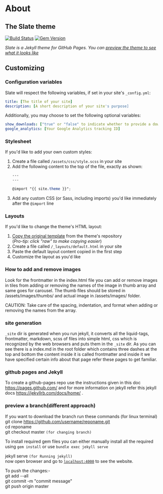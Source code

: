 # About
## The Slate theme

[![Build Status](https://travis-ci.org/pages-themes/slate.svg?branch=master)](https://travis-ci.org/pages-themes/slate) [![Gem Version](https://badge.fury.io/rb/jekyll-theme-slate.svg)](https://badge.fury.io/rb/jekyll-theme-slate)

*Slate is a Jekyll theme for GitHub Pages. You can [preview the theme to see what it looks like](http://pages-themes.github.io/slate)*

## Customizing

### Configuration variables

Slate will respect the following variables, if set in your site's `_config.yml`:

```yml
title: [The title of your site]
description: [A short description of your site's purpose]
```

Additionally, you may choose to set the following optional variables:

```yml
show_downloads: ["true" or "false" to indicate whether to provide a download URL]
google_analytics: [Your Google Analytics tracking ID]
```

### Stylesheet

If you'd like to add your own custom styles:

1. Create a file called `/assets/css/style.scss` in your site
2. Add the following content to the top of the file, exactly as shown:
    ```scss
    ---
    ---

    @import "{{ site.theme }}";
    ```
3. Add any custom CSS (or Sass, including imports) you'd like immediately after the `@import` line

### Layouts

If you'd like to change the theme's HTML layout:

1. [Copy the original template](https://github.com/pages-themes/slate/blob/master/_layouts/default.html) from the theme's repository<br />(*Pro-tip: click "raw" to make copying easier*)
2. Create a file called `/_layouts/default.html` in your site
3. Paste the default layout content copied in the first step
4. Customize the layout as you'd like


### How to add and remove images

Look for the frontmatter in the index.html file you can add or remove images in tiles from adding or removing the names of the image in thumb array  and same goes for carousel. The thumb files should be stored in /assets/images/thumbs/ and actual image in /assets/images/ folder.

CAUTION: Take care of the spacing, indentation, and format when adding or removing the names from the array.

### site generation

`_site` dir is generated when you run jekyll, it converts all the liquid-tags, frontmatter, markdown, scss of files into simple html, css which is recognized by the web browsers and puts them in the `_site` dir. As you can see there is a index.md in the root folder which contains three dashes at the top and bottom the content inside it is called frontmatter and inside it we have specified certain info about that page refer these pages to get familiar.

### github pages and Jekyll


To create a github-pages repo use the instructions given in this doc https://pages.github.com/ and for more information on jekyll refer this jekyll docs https://jekyllrb.com/docs/home/ .


### preview a branch(different approach)
If you want to download the branch run these commands (for linux terminal) <br />
git clone https://github.com/username/reponame.git <br />
cd reponame <br />
git checkout master  `(for changing branch)`<br />

To install required gem files you can either manually install all the required using `gem install` or use `bundle exec jekyll serve`<br />

jekyll serve `(for Running jekyll)`<br />
now open browser and go to [`localhost:4000`](http://localhost:4000) to see the website. <br />

To push the changes:-<br />
git add --all<br />
git commit -m "commit message"<br />
git push origin master
